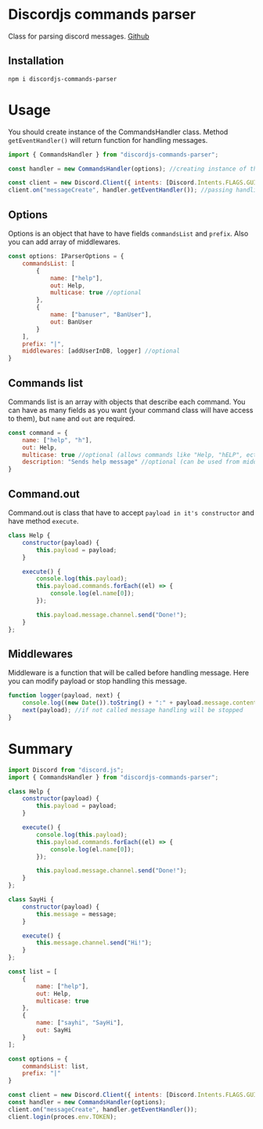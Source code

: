 # Discordjs commands parser

Class for parsing discord messages. [Github](https://github.com/DEsimas/discordjs-commands-parser)

## Installation

`npm i discordjs-commands-parser`

# Usage

You should create instance of the CommandsHandler class. Method `getEventHandler()` will return function for handling messages.

```  javascript
import { CommandsHandler } from "discordjs-commands-parser";

const handler = new CommandsHandler(options); //creating instance of the CommandsHandler class

const client = new Discord.Client({ intents: [Discord.Intents.FLAGS.GUILDS, Discord.Intents.FLAGS.GUILD_MESSAGES] });
client.on("messageCreate", handler.getEventHandler()); //passing handling function
```
## Options

Options is an object that have to have fields `commandsList` and `prefix`. Also you can add array of middlewares.

``` javascript
const options: IParserOptions = {
    commandsList: [
        {
            name: ["help"],
            out: Help,
            multicase: true //optional
        },
        {
            name: ["banuser", "BanUser"],
            out: BanUser
        }
    ],
    prefix: "|",
    middlewares: [addUserInDB, logger] //optional
}
```

## Commands list

Commands list is an array with objects that describe each command. You can have as many fields as you want (your command class will have access to them), but `name` and `out` are required. 
```javascript
const command = {
    name: ["help", "h"],
    out: Help,
    multicase: true //optional (allows commands like "Help, "hELP", ect.)
    description: "Sends help message" //optional (can be used from middlewares or command handlers)
}
```

## Command.out

Command.out is class that have to accept `payload in it's constructor` and have method `execute`.

```javascript
class Help {
    constructor(payload) {
        this.payload = payload;
    }

    execute() {
        console.log(this.payload);
        this.payload.commands.forEach((el) => {
            console.log(el.name[0]);
        });

        this.payload.message.channel.send("Done!");
    }
};
```

## Middlewares

Middleware is a function that will be called before handling message. Here you can modify payload or stop handling this message.

```javascript
function logger(payload, next) {
    console.log((new Date()).toString() + ":" + payload.message.content);
    next(payload); //if not called message handling will be stopped
}
```

# Summary

``` javascript
import Discord from "discord.js";
import { CommandsHandler } from "discordjs-commands-parser";

class Help {
    constructor(payload) {
        this.payload = payload;
    }

    execute() {
        console.log(this.payload);
        this.payload.commands.forEach((el) => {
            console.log(el.name[0]);
        });

        this.payload.message.channel.send("Done!");
    }
};

class SayHi {
    constructor(payload) {
        this.message = message;
    }

    execute() {
        this.message.channel.send("Hi!");
    }
};

const list = [
    {
        name: ["help"],
        out: Help,
        multicase: true
    },
    {
        name: ["sayhi", "SayHi"],
        out: SayHi
    }
];

const options = {
    commandsList: list,
    prefix: "|"
}

const client = new Discord.Client({ intents: [Discord.Intents.FLAGS.GUILDS, Discord.Intents.FLAGS.GUILD_MESSAGES] });
const handler = new CommandsHandler(options);
client.on("messageCreate", handler.getEventHandler());
client.login(proces.env.TOKEN);
```
